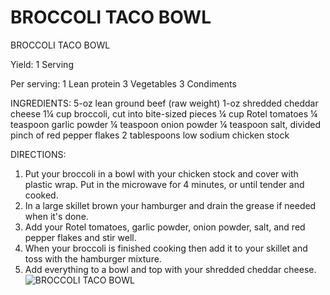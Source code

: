 # BROCCOLI TACO BOWL

BROCCOLI TACO BOWL 

Yield:
1 Serving

Per serving:
1 Lean protein
3 Vegetables
3 Condiments

INGREDIENTS:
5-oz lean ground beef (raw weight)
1-oz shredded cheddar cheese
1¼ cup broccoli, cut into bite-sized pieces
¼ cup Rotel tomatoes
¼ teaspoon garlic powder
¼ teaspoon onion powder
¼ teaspoon salt, divided
pinch of red pepper flakes
2 tablespoons low sodium chicken stock

DIRECTIONS:

1. Put your broccoli in a bowl with your chicken stock and cover with plastic wrap. Put in the microwave for 4 minutes, or until tender and cooked.
2. In a large skillet brown your hamburger and drain the grease if needed when it's done.
3. Add your Rotel tomatoes, garlic powder, onion powder, salt, and red pepper flakes and stir well.
4. When your broccoli is finished cooking then add it to your skillet and toss with the hamburger mixture.
5. Add everything to a bowl and top with your shredded cheddar cheese.
![BROCCOLI TACO BOWL](images/BROCCOLI%20TACO%20BOWL.png)

